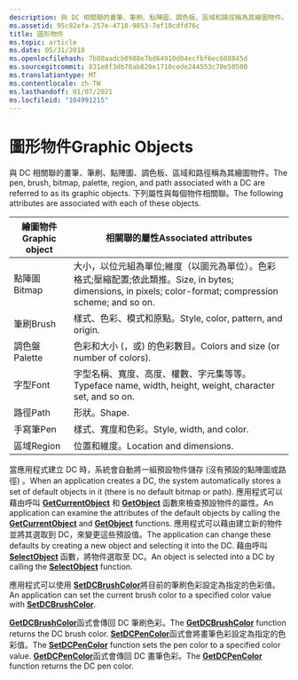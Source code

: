 ```yaml
---
description: 與 DC 相關聯的畫筆、筆刷、點陣圖、調色板、區域和路徑稱為其繪圖物件。 下列屬性與每個物件相關聯。
ms.assetid: 95c82efa-257e-4718-9853-7ef10cdfd76c
title: 圖形物件
ms.topic: article
ms.date: 05/31/2018
ms.openlocfilehash: 7b80aadcb0988e7bd64910d04ecfbf6ec608845d
ms.sourcegitcommit: 831e8f3db78ab820e1710cede244553c70e50500
ms.translationtype: MT
ms.contentlocale: zh-TW
ms.lasthandoff: 01/07/2021
ms.locfileid: "104991215"
---
```

# <a name="graphic-objects"></a><span data-ttu-id="80bd1-104">圖形物件</span><span class="sxs-lookup"><span data-stu-id="80bd1-104">Graphic Objects</span></span>

<span data-ttu-id="80bd1-105">與 DC 相關聯的畫筆、筆刷、點陣圖、調色板、區域和路徑稱為其繪圖物件。</span><span class="sxs-lookup"><span data-stu-id="80bd1-105">The pen, brush, bitmap, palette, region, and path associated with a DC are referred to as its graphic objects.</span></span> <span data-ttu-id="80bd1-106">下列屬性與每個物件相關聯。</span><span class="sxs-lookup"><span data-stu-id="80bd1-106">The following attributes are associated with each of these objects.</span></span>



| <span data-ttu-id="80bd1-107">繪圖物件</span><span class="sxs-lookup"><span data-stu-id="80bd1-107">Graphic object</span></span> | <span data-ttu-id="80bd1-108">相關聯的屬性</span><span class="sxs-lookup"><span data-stu-id="80bd1-108">Associated attributes</span></span>                                                               |
|----------------|-------------------------------------------------------------------------------------|
| <span data-ttu-id="80bd1-109">點陣圖</span><span class="sxs-lookup"><span data-stu-id="80bd1-109">Bitmap</span></span>         | <span data-ttu-id="80bd1-110">大小，以位元組為單位;維度（以圖元為單位）。色彩格式;壓縮配置;依此類推。</span><span class="sxs-lookup"><span data-stu-id="80bd1-110">Size, in bytes; dimensions, in pixels; color-format; compression scheme; and so on.</span></span> |
| <span data-ttu-id="80bd1-111">筆刷</span><span class="sxs-lookup"><span data-stu-id="80bd1-111">Brush</span></span>          | <span data-ttu-id="80bd1-112">樣式、色彩、模式和原點。</span><span class="sxs-lookup"><span data-stu-id="80bd1-112">Style, color, pattern, and origin.</span></span>                                                  |
| <span data-ttu-id="80bd1-113">調色盤</span><span class="sxs-lookup"><span data-stu-id="80bd1-113">Palette</span></span>        | <span data-ttu-id="80bd1-114">色彩和大小 (，或) 的色彩數目。</span><span class="sxs-lookup"><span data-stu-id="80bd1-114">Colors and size (or number of colors).</span></span>                                              |
| <span data-ttu-id="80bd1-115">字型</span><span class="sxs-lookup"><span data-stu-id="80bd1-115">Font</span></span>           | <span data-ttu-id="80bd1-116">字型名稱、寬度、高度、權數、字元集等等。</span><span class="sxs-lookup"><span data-stu-id="80bd1-116">Typeface name, width, height, weight, character set, and so on.</span></span>                     |
| <span data-ttu-id="80bd1-117">路徑</span><span class="sxs-lookup"><span data-stu-id="80bd1-117">Path</span></span>           | <span data-ttu-id="80bd1-118">形狀。</span><span class="sxs-lookup"><span data-stu-id="80bd1-118">Shape.</span></span>                                                                              |
| <span data-ttu-id="80bd1-119">手寫筆</span><span class="sxs-lookup"><span data-stu-id="80bd1-119">Pen</span></span>            | <span data-ttu-id="80bd1-120">樣式、寬度和色彩。</span><span class="sxs-lookup"><span data-stu-id="80bd1-120">Style, width, and color.</span></span>                                                            |
| <span data-ttu-id="80bd1-121">區域</span><span class="sxs-lookup"><span data-stu-id="80bd1-121">Region</span></span>         | <span data-ttu-id="80bd1-122">位置和維度。</span><span class="sxs-lookup"><span data-stu-id="80bd1-122">Location and dimensions.</span></span>                                                            |



 

<span data-ttu-id="80bd1-123">當應用程式建立 DC 時，系統會自動將一組預設物件儲存 (沒有預設的點陣圖或路徑) 。</span><span class="sxs-lookup"><span data-stu-id="80bd1-123">When an application creates a DC, the system automatically stores a set of default objects in it (there is no default bitmap or path).</span></span> <span data-ttu-id="80bd1-124">應用程式可以藉由呼叫 [**GetCurrentObject**](/windows/desktop/api/Wingdi/nf-wingdi-getcurrentobject) 和 [**GetObject**](/windows/desktop/api/Wingdi/nf-wingdi-getobject) 函數來檢查預設物件的屬性。</span><span class="sxs-lookup"><span data-stu-id="80bd1-124">An application can examine the attributes of the default objects by calling the [**GetCurrentObject**](/windows/desktop/api/Wingdi/nf-wingdi-getcurrentobject) and [**GetObject**](/windows/desktop/api/Wingdi/nf-wingdi-getobject) functions.</span></span> <span data-ttu-id="80bd1-125">應用程式可以藉由建立新的物件並將其選取到 DC，來變更這些預設值。</span><span class="sxs-lookup"><span data-stu-id="80bd1-125">The application can change these defaults by creating a new object and selecting it into the DC.</span></span> <span data-ttu-id="80bd1-126">藉由呼叫 [**SelectObject**](/windows/desktop/api/Wingdi/nf-wingdi-selectobject) 函數，將物件選取至 DC。</span><span class="sxs-lookup"><span data-stu-id="80bd1-126">An object is selected into a DC by calling the [**SelectObject**](/windows/desktop/api/Wingdi/nf-wingdi-selectobject) function.</span></span>

<span data-ttu-id="80bd1-127">應用程式可以使用 [**SetDCBrushColor**](/windows/desktop/api/Wingdi/nf-wingdi-setdcbrushcolor)將目前的筆刷色彩設定為指定的色彩值。</span><span class="sxs-lookup"><span data-stu-id="80bd1-127">An application can set the current brush color to a specified color value with [**SetDCBrushColor**](/windows/desktop/api/Wingdi/nf-wingdi-setdcbrushcolor).</span></span>

<span data-ttu-id="80bd1-128">[**GetDCBrushColor**](/windows/desktop/api/WinGdi/nf-wingdi-getdcbrushcolor)函式會傳回 DC 筆刷色彩。</span><span class="sxs-lookup"><span data-stu-id="80bd1-128">The [**GetDCBrushColor**](/windows/desktop/api/WinGdi/nf-wingdi-getdcbrushcolor) function returns the DC brush color.</span></span> <span data-ttu-id="80bd1-129">[**SetDCPenColor**](/windows/desktop/api/Wingdi/nf-wingdi-setdcpencolor)函式會將畫筆色彩設定為指定的色彩值。</span><span class="sxs-lookup"><span data-stu-id="80bd1-129">The [**SetDCPenColor**](/windows/desktop/api/Wingdi/nf-wingdi-setdcpencolor) function sets the pen color to a specified color value.</span></span> <span data-ttu-id="80bd1-130">[**GetDCPenColor**](/windows/desktop/api/WinGdi/nf-wingdi-getdcpencolor)函式會傳回 DC 畫筆色彩。</span><span class="sxs-lookup"><span data-stu-id="80bd1-130">The [**GetDCPenColor**](/windows/desktop/api/WinGdi/nf-wingdi-getdcpencolor) function returns the DC pen color.</span></span>

 

 



